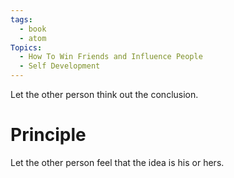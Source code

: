 ```yaml
---
tags:
  - book
  - atom
Topics:
  - How To Win Friends and Influence People
  - Self Development
---
```

Let the other person think out the conclusion.

# Principle
Let the other person feel that the idea is his or hers.